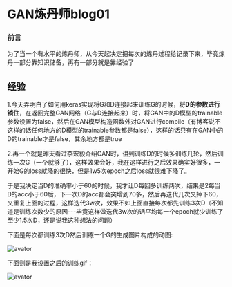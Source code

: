 # GAN炼丹师blog01

### 前言

为了当一个有水平的炼丹师，从今天起决定把每次的炼丹过程给记录下来，毕竟炼丹一部分靠知识储备，再有一部分就是靠经验了



## 经验

1.今天弄明白了如何用keras实现将G和D连接起来训练G的时候，将**D的参数进行锁住**，在返回完整GAN网络（G与D连接起来）时，将GAN中的D模型的trainable参数设置为false，然后在GAN模型构造函数外对GAN进行compile（有博客说不这样的话任何地方的D模型的trainable参数都是false），这样的话只有在GAN中的D的trainable才是false，其余地方都是true

2.再一个就是昨天看过李宏毅介绍GAN时，讲到训练D的时候多训练几轮，然后训练一次G（一个就够了），这样效果会好，我在这样进行之后效果确实好很多，一开始G的loss就降的很快，但是1w5次epoch之后loss就很难下降了。

于是我决定当D的准确率小于60的时候，我才让D每回多训练两次，结果是2每当D的acc小于60后，下一次D的acc都会突增到70多，然后再迭代几次又掉下60，又重复上面的过程，这样迭代3w次，效果不如上面直接每次都先训练3次D（不知道是训练次数少的原因---毕竟这样做迭代3w次的话平均每一个epoch就少训练了至少1.5次D，还是说我这种想法的问题）

下面是每次都训练3次D然后训练一个G的生成图片构成的动图:

![avator](../images/training.gif)

下面则是我设置之后的训练gif：

![avator](../images/new_training.gif)